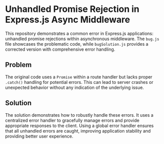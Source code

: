# Unhandled Promise Rejection in Express.js Async Middleware

This repository demonstrates a common error in Express.js applications:  unhandled promise rejections within asynchronous middleware.  The `bug.js` file showcases the problematic code, while `bugSolution.js` provides a corrected version with comprehensive error handling.

## Problem

The original code uses a `Promise` within a route handler but lacks proper `.catch()` handling for potential errors. This can lead to server crashes or unexpected behavior without any indication of the underlying issue.

## Solution

The solution demonstrates how to robustly handle these errors.  It uses a centralized error handler to gracefully manage errors and provide appropriate responses to the client.  Using a global error handler ensures that all unhandled errors are caught, improving application stability and providing better user experience.